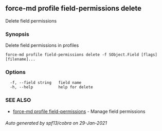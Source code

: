 ## force-md profile field-permissions delete

Delete field permissions

### Synopsis

Delete field permissions in profiles

```
force-md profile field-permissions delete -f SObject.Field [flags] [filename]...
```

### Options

```
  -f, --field string   field name
  -h, --help           help for delete
```

### SEE ALSO

* [force-md profile field-permissions](force-md_profile_field-permissions.md)	 - Manage field permissions

###### Auto generated by spf13/cobra on 29-Jan-2021

